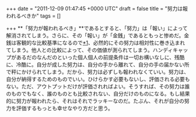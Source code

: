 
+++
date = "2011-12-09 01:47:45 +0000 UTC"
draft = false
title = "努力は報われるべきか"
tags = []

+++
**「努力が報われるべき」**であるとすると、「努力」は「報い」によって解消されてしまう。さらに、その「報い」が「金銭」であるともっと惨めだ。金銭は客観的な比較基準になるので<a href="#fn1" title="貨幣の4機能を復習しよう">*1</a>、必然的にその努力は相対性に巻き込まれてしまう。他人との比較によって、その価値が測られてしまう。ハンディキャップがあるだのなんだのといった個人個人の前提条件は一切お構いなしに、残酷に、冷酷に。自分が成した努力は、自分の手から離れて、自分の手の届かない所で秤にかけられてしまう。だから、努力は必ずしも報われなくていい。努力は、自分が納得するためのものでいい。ひけらかす必要もないし、評価される必要もない。ただ、アウトプットだけが評価されればよい。そうすれば、その努力は誰のものでもなく、誰のものとも比較されない、自分だけのものになる。もし結果的に努力が報われたら、それはそれでラッキーなのだ。たぶん、それが自分の努力を評価するもっとも幸せなやり方だと思う。


